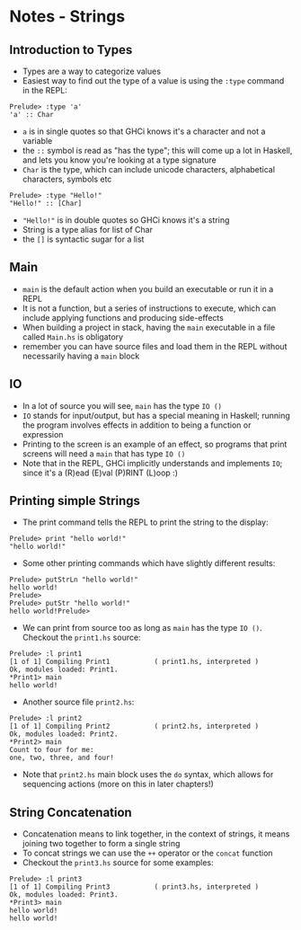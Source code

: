 # Notes - Strings
## Introduction to Types
- Types are a way to categorize values
- Easiest way to find out the type of a value is using the `:type` command in the REPL:
```
Prelude> :type 'a'
'a' :: Char
```
- `a` is in single quotes so that GHCi knows it's a character and not a variable
- the `::` symbol is read as "has the type"; this will come up a lot in Haskell, and lets you know you're looking at a type signature
- `Char` is the type, which can include unicode characters, alphabetical characters, symbols etc
```
Prelude> :type "Hello!"
"Hello!" :: [Char]
```
- `"Hello!"` is in double quotes so GHCi knows it's a string
- String is a type alias for list of Char
- the `[]` is syntactic sugar for a list

## Main
- `main` is the default action when you build an executable or run it in a REPL
- It is not a function, but a series of instructions to execute, which can include applying functions and producing side-effects
- When building a project in stack, having the `main` executable in a file called `Main.hs` is obligatory
- remember you can have source files and load them in the REPL without necessarily having a `main` block

## IO
- In a lot of source you will see, `main` has the type `IO ()`
- `IO` stands for input/output, but has a special meaning in Haskell; running the program involves effects in addition to being a function or expression
- Printing to the screen is an example of an effect, so programs that print screens will need a `main` that has type `IO ()`
- Note that in the REPL, GHCi implicitly understands and implements `IO`; since it's a (R)ead (E)val (P)RINT (L)oop :)

## Printing simple Strings
- The print command tells the REPL to print the string to the display:
```
Prelude> print "hello world!"
"hello world!"
```
- Some other printing commands which have slightly different results:
```
Prelude> putStrLn "hello world!"
hello world!
Prelude>
Prelude> putStr "hello world!"
hello world!Prelude>
```
- We can print from source too as long as `main` has the type `IO ()`. Checkout the `print1.hs` source:
```
Prelude> :l print1
[1 of 1] Compiling Print1           ( print1.hs, interpreted )
Ok, modules loaded: Print1.
*Print1> main
hello world!
```
- Another source file `print2.hs`:
```
Prelude> :l print2
[1 of 1] Compiling Print2           ( print2.hs, interpreted )
Ok, modules loaded: Print2.
*Print2> main
Count to four for me:
one, two, three, and four!
```
- Note that `print2.hs` main block uses the `do` syntax, which allows for sequencing actions (more on this in later chapters!)

## String Concatenation
- Concatenation means to link together, in the context of strings, it means joining two together to form a single string
- To concat strings we can use the `++` operator or the `concat` function
- Checkout the `print3.hs` source for some examples:
```
Prelude> :l print3
[1 of 1] Compiling Print3           ( print3.hs, interpreted )
Ok, modules loaded: Print3.
*Print3> main
hello world!
hello world!
```
